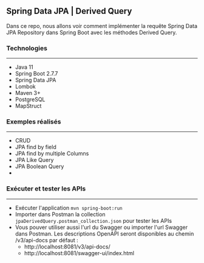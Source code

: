 ##  Spring Data JPA | Derived Query
Dans ce repo, nous allons voir comment implémenter la requête Spring Data JPA Repository dans Spring Boot avec les méthodes Derived Query.

### Technologies
---
- Java 11
- Spring Boot 2.7.7
- Spring Data JPA
- Lombok
- Maven 3+
- PostgreSQL
- MapStruct

### Exemples réalisés
---
- CRUD
- JPA find by field
- JPA find by multiple Columns
- JPA Like Query
- JPA Boolean Query
- 

### Exécuter et tester les APIs
---
- Exécuter l'application `mvn spring-boot:run`
- Importer dans Postman la collection `jpaDerivedQuery.postman_collection.json` pour tester les APIs
- Vous pouver utiliser aussi l'url du Swagger ou importer l'url Swagger dans Postman. Les descriptions OpenAPI seront disponibles au chemin /v3/api-docs par défaut :
  - http://localhost:8081/v3/api-docs/
  - http://localhost:8081/swagger-ui/index.html
